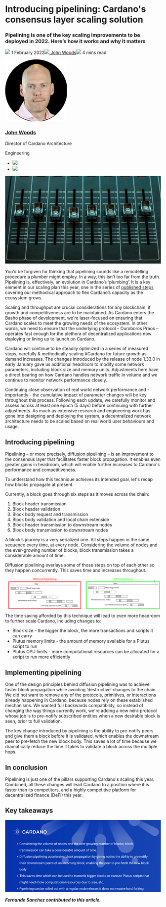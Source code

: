 # Introducing pipelining: Cardano's consensus layer scaling solution
### **Pipelining is one of the key scaling improvements to be deployed in 2022. Here’s how it works and why it matters**
![](img/2022-02-01-introducing-pipelining-cardanos-consensus-layer-scaling-solution.002.png) 1 February 2022![](img/2022-02-01-introducing-pipelining-cardanos-consensus-layer-scaling-solution.002.png)[ John Woods](/en/blog/authors/john-woods/page-1/)![](img/2022-02-01-introducing-pipelining-cardanos-consensus-layer-scaling-solution.003.png) 4 mins read

![John Woods](img/2022-02-01-introducing-pipelining-cardanos-consensus-layer-scaling-solution.004.png)[](/en/blog/authors/john-woods/page-1/)
### [**John Woods**](/en/blog/authors/john-woods/page-1/)
Director of Cardano Architecture

Engineering

- ![](img/2022-02-01-introducing-pipelining-cardanos-consensus-layer-scaling-solution.005.png)[](https://www.linkedin.com/in/johnalanwoods/ "LinkedIn")
- ![](img/2022-02-01-introducing-pipelining-cardanos-consensus-layer-scaling-solution.006.png)[](https://github.com/johnalanwoods "GitHub")

![Introducing pipelining: Cardano's consensus layer scaling solution](img/2022-02-01-introducing-pipelining-cardanos-consensus-layer-scaling-solution.007.jpeg)

You’d be forgiven for thinking that pipelining sounds like a remodelling procedure a plumber might employ. In a way, this isn’t too far from the truth. Pipelining is, effectively, an evolution in Cardano’s ‘plumbing’. It is a key element in our scaling plan this year, one in the series of [published steps](https://iohk.io/en/blog/posts/2022/01/14/how-we-re-scaling-cardano-in-2022/#modal=https://ucarecdn.com/fc644130-c13d-43f9-a966-14290687d190/) covering our methodical approach to flex Cardano’s capacity as the ecosystem grows.

Scaling and throughput are crucial considerations for any blockchain, if growth and competitiveness are to be maintained. As Cardano enters the Basho phase of development, we're laser-focused on ensuring that Cardano scales to meet the growing needs of the ecosystem. In other words, we need to ensure that the underlying protocol – Ouroboros Praos – operates fast enough for the plethora of decentralized applications now deploying or lining up to launch on Cardano.

Cardano will continue to be steadily optimized in a series of measured steps, carefully & methodically scaling #Cardano for future growth as demand increases. The changes introduced by the release of node 1.33.0 in early January gave us additional headroom to modify some network parameters, including block size and memory units. Adjustments here have a direct bearing on how Cardano handles network traffic in volume and we continue to monitor network performance closely.

Continuing close observation of real world network performance and - importantly - the cumulative impact of parameter changes will be key throughout this process. Following each update, we carefully monitor and assess across at least one epoch (5 days) before continuing with further adjustments. As much as extensive research and engineering work has gone into designing and deploying the system, a decentralized network architecture needs to be scaled based on real world user behaviours and usage.
## **Introducing pipelining**
Pipelining – or more precisely, diffusion pipelining – is an improvement to the consensus layer that facilitates faster block propagation. It enables even greater gains in headroom, which will enable further increases to Cardano's performance and competitiveness.

To understand how this technique achieves its intended goal, let's recap how blocks propagate at present.

Currently, a block goes through six steps as it moves across the chain:

1. Block header transmission
1. Block header validation
1. Block body request and transmission
1. Block body validation and local chain extension
1. Block header transmission to downstream nodes
1. Block body transmission to downstream nodes

A block’s journey is a very serialized one. All steps happen in the same sequence every time, at every node. Considering the volume of nodes and the ever-growing number of blocks, block transmission takes a considerable amount of time.

Diffusion pipelining overlays some of those steps on top of each other so they happen concurrently. This saves time and increases throughput.

![](img/2022-02-01-introducing-pipelining-cardanos-consensus-layer-scaling-solution.008.png) The time saving afforded by this technique will lead to even more headroom to further scale Cardano, including changes to: 

- Block size - the bigger the block, the more transactions and scripts it can carry
- Plutus memory limits - the amount of memory available for a Plutus script to run
- Plutus CPU limits - more computational resources can be allocated for a script to run more efficiently
## **Implementing pipelining**
One of the design principles behind diffusion pipelining was to achieve faster block propagation while avoiding ‘destructive’ changes to the chain. We did not want to remove any of the protocols, primitives, or interactions already happening in Cardano, because nodes rely on these established mechanisms. We wanted full backwards compatibility, so instead of changing the way things currently work, we're adding a new mini-protocol whose job is to pre-notify subscribed entities when a new desirable block is seen, prior to full validation.

The key change introduced by pipelining is the ability to pre-notify peers and give them a block before it is validated, which enables the downstream peer to pre-fetch the new block body. This saves a lot of time because we dramatically reduce the time it takes to validate a block across the multiple hops.
## **In conclusion**
Pipelining is just one of the pillars supporting Cardano's scaling this year. Combined, all these changes will lead Cardano to a position where it is faster than its competitors, and a highly competitive platform for decentralized finance (DeFi) this year.
## **Key takeaways**
![](img/2022-02-01-introducing-pipelining-cardanos-consensus-layer-scaling-solution.009.png)

***Fernando Sanchez contributed to this article.***
